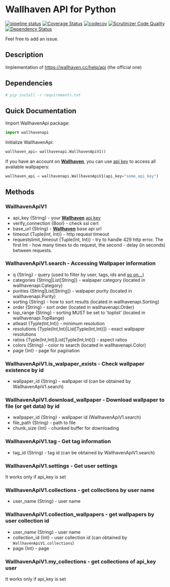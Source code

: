 # Wallhaven API for Python

[![pipeline status](https://gitlab.com/goblenus/WallhavenApi/badges/master/pipeline.svg)](https://gitlab.com/goblenus/WallhavenApi/commits/master)
[![Coverage Status](https://coveralls.io/repos/github/Goblenus/WallhavenApi/badge.svg?branch=master)](https://coveralls.io/github/Goblenus/WallhavenApi?branch=master)
[![codecov](https://codecov.io/gh/Goblenus/WallhavenApi/branch/master/graph/badge.svg)](https://codecov.io/gh/Goblenus/WallhavenApi)
[![Scrutinizer Code Quality](https://scrutinizer-ci.com/g/Goblenus/WallhavenApi/badges/quality-score.png?b=master)](https://scrutinizer-ci.com/g/Goblenus/WallhavenApi/?branch=master)
[![Dependency Status](https://www.versioneye.com/user/projects/57b99484fc1827003bff971d/badge.svg?style=flat-square)](https://www.versioneye.com/user/projects/57b99484fc1827003bff971d)

Feel free to add an issue.

## Description

Implementation of https://wallhaven.cc/help/api (the official one)

## Dependencies

```sh
# pip install -r requirements.txt
```

## Quick Documentation

Import WallhavenApi package:

```python
import wallhavenapi
```

Initialize WallhavenApi:

```python
wallhaven_api= wallhavenapi.WallhavenApiV1()
```

If you have an account on **[Wallhaven](https://wallhaven.cc)**, you can use [api key](https://wallhaven.cc/settings/account) to access all available wallpapers:

```python
wallhaven_api = wallhavenapi.WallhavenApiV1(api_key="some_api_key")
```

## Methods

### WallhavenApiV1

* api_key {String} - your **[Wallhaven](https://wallhaven.cc)** [api key](https://wallhaven.cc/settings/account)
* verify_connection {Bool} - check ssl cert
* base_url {String} - **[Wallhaven](https://wallhaven.cc)** base api url
* timeout {Tuple(Int, Int)} - http request timeout
* requestslimit_timeout {Tuple(Int, Int)} - try to handle 429 http error. The first Int - how many times to do request, the second - delay (in seconds) between requests.

### WallhavenApiV1.search - Accessing Wallpaper information

* q {String} - query (used to filter by user, tags, ids and [so on...](https://wallhaven.cc/help/api#search))
* categories {String|List[String]} - walpaper category (located in wallhavenapi.Category)
* purities {String|List[String]} - walpaper purity (located in wallhavenapi.Purity)
* sorting {String} - how to sort results (located in wallhavenapi.Sorting)
* order {String} - sort order (located in wallhavenapi.Order)
* top_range {String} - sorting MUST be set to 'toplist' (located in wallhavenapi.TopRange)
* atleast {Typle(Int,Int)} - minimum resolution
* resolutions {Typle(Int,Int)|List[Typle(Int,Int)]} - exact wallpaper resolutions
* ratios {Typle(Int,Int)|List[Typle(Int,Int)]} - aspect ratios
* colors {String} - color to search (located in wallhavenapi.Color)
* page {Int} - page for pagination

### WallhavenApiV1.is_walpaper_exists - Check wallpaper existence by id

* wallpaper_id {String} - wallpaper id (can be obtained by WallhavenApiV1.search)

### WallhavenApiV1.download_wallpaper - Download wallpaper to file (or get data) by id

* wallpaper_id {String} - wallpaper id (WallhavenApiV1.search)
* file_path {String} - path to file
* chunk_size {Int} - chunked buffer for downloading

### WallhavenApiV1.tag - Get tag information

* tag_id {String} - tag id (can be obtained by WallhavenApiV1.search)

### WallhavenApiV1.settings - Get user settings

It works only if api_key is set

### WallhavenApiV1.collections - get collections by user name

* user_name {String} - user name

### WallhavenApiV1.collection_wallpapers - get wallpapers by user collection id

* user_name {String} - user name
* collection_id {Int} - user collection id (can obtained by `WallhavenApiV1.collections`)
* page {Int} - page

### WallhavenApiV1.my_collections - get collections of api_key user

It works only if api_key is set
